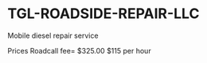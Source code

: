 # TGL-ROADSIDE-REPAIR-LLC
Mobile diesel repair service



Prices
Roadcall fee= $325.00
$115 per hour
